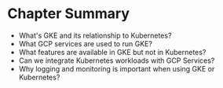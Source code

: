 # Chapter Summary

* What's GKE and its relationship to Kubernetes?
* What GCP services are used to run GKE?
* What features are available in GKE but not in Kubernetes? 
* Can we integrate Kubernetes workloads with GCP Services?
* Why logging and monitoring is important when using GKE or Kubernetes?